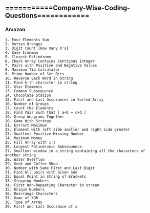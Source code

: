 ## ===========Company-Wise-Coding-Questions============

### Amazon
	1. Four Elements Sum
	2. Rotten Oranges
	3. Digit Count [How many X's]
	4. Save Ironman
	5. Closest Palindrome
	6. Check Array Contains Contigous Integer
	7. Pairs with Positive and Negative Values
	8. Maximum Tip Calculator
	9. Prime Number of Set Bits
	10. Reverse Each Word in String
	11. Find k-th character in string
	12. Star Elements
	13. Common Subsequence
	14. Chocolate Station
	15. First and Last Occurances in Sorted Array
	16. Number of Groups
	17. Count the Elements
	18. Find Pair such that [ a+b = c+d ]
	19. Group Anagrams Together
	20. Game With Strings
	21. Extract Maximum
	22. Element with left side smaller and right side greater
	23. Smallest Positive Missing Number
	24. Maximum Money
	25. Fill Array with 1's
	26. Longest Palindromic Subsequence
	27. Smallest window in a string containing all the characters of another string
	28. Water Overflow
	29. Geek and Coffee Shop
	30. Number with Same First and Last Digit
	31. Find All pairs with Given Sum
	32. Equal Point in String of Brackets
	33. Stepping Numbers
	34. First Non-Repeating Character in stream
	35. Unique Numbers
	36. Rearrange Characters
	37. Game of XOR
	38. Type of Array
	39. First and Last Occurance of x